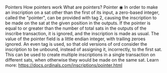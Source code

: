 Pointers How pointers work What are pointers?
Pointer ◉ In order to make an inscription on a sat other than the first of its input, a zero-based integer, called the "pointer", can be provided with tag 2, causing the inscription to be made on the sat at the given position in the outputs. If the pointer is equal to or greater than the number of total sats in the outputs of the inscribe transaction, it is ignored, and the inscription is made as usual. The value of the pointer field is a little endian integer, with trailing zeroes ignored. An even tag is used, so that old versions of ord consider the inscription to be unbound, instead of assigning it, incorrectly, to the first sat. This can be used to create multiple inscriptions in a single transaction on different sats, when otherwise they would be made on the same sat. 
Learn more: https://docs.ordinals.com/inscriptions/pointer.html